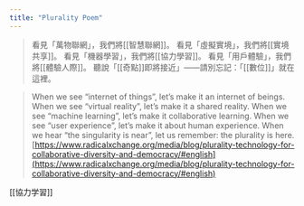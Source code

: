 ```yaml
---
title: "Plurality Poem"
---
```


> 看見「萬物聯網」，我們將[[智慧聯網]]。
>  看見「虛擬實境」，我們將[[實境共享]]。
>  看見「機器學習」，我們將[[協力學習]]。
>  看見「用戶體驗」，我們將[[體驗人際]]。
>  聽說「[[奇點]]即將接近」——請別忘記：「[[數位]]」就在這裡。

>  When we see “internet of things”, let’s make it an internet of beings.
>  When we see “virtual reality”, let’s make it a shared reality.
>  When we see “machine learning”, let’s make it collaborative learning.
>  When we see “user experience”, let’s make it about human experience.
>  When we hear “the singularity is near”, let us remember: the plurality is here.
[https://www.radicalxchange.org/media/blog/plurality-technology-for-collaborative-diversity-and-democracy/#english](https://www.radicalxchange.org/media/blog/plurality-technology-for-collaborative-diversity-and-democracy/#english)

[[協力学習]]
